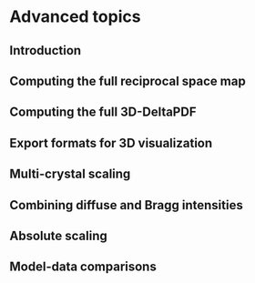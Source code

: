 # Advanced topics

## Introduction

## Computing the full reciprocal space map

## Computing the full 3D-DeltaPDF

## Export formats for 3D visualization

## Multi-crystal scaling

## Combining diffuse and Bragg intensities

## Absolute scaling

## Model-data comparisons
